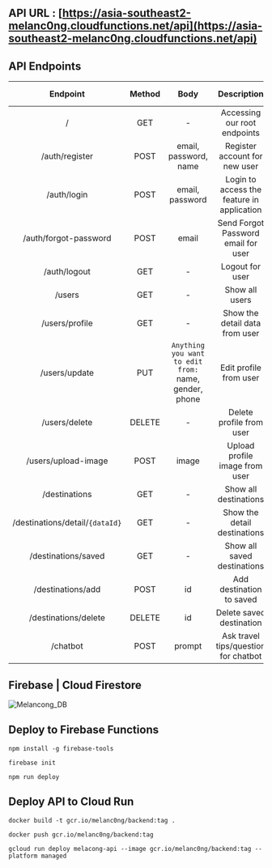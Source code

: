 ## API URL : [https://asia-southeast2-melanc0ng.cloudfunctions.net/api](https://asia-southeast2-melanc0ng.cloudfunctions.net/api)
## API Endpoints
|             Endpoint          | Method |                                      Body                                      |                     Description                   | JWT Token |
| :---------------------------: | :----: | :----------------------------------------------------------------------------: | :-----------------------------------------------: | :-------: |
|   /                           |   GET  |                                   -                                            | Accessing our root endpoints                      |  &#9744;  |
|   /auth/register              |  POST  |                           email, password, name                                | Register account for new user                     |  &#9744;  |
|   /auth/login                 |  POST  |                             email, password                                    | Login to access the feature in application        |  &#9744;  |
|   /auth/forgot-password       |  POST  |                                email                                           | Send Forgot Password email for user               |  &#9744;  |
|   /auth/logout                |   GET  |                                   -                                            | Logout for user                                   |  &#9745;  |
|   /users                      |   GET  |                                   -                                            | Show all users                                    |  &#9745;  |
|   /users/profile              |   GET  |                                   -                                            | Show the detail data from user                    |  &#9745;  |
|   /users/update               |   PUT  |`Anything you want to edit from:` name, gender, phone                           | Edit profile from user                            |  &#9745;  |
|   /users/delete               | DELETE |                                   -                                            | Delete profile from user                          |  &#9745;  |
|   /users/upload-image         |  POST  |                                image                                           | Upload profile image from user                    |  &#9745;  |
|   /destinations               |   GET  |                                   -                                            | Show all destinations                             |  &#9744;  |
|/destinations/detail/`{dataId}`|   GET  |                                   -                                            | Show the detail destinations                      |  &#9745;  |
|   /destinations/saved         |   GET  |                                   -                                            | Show all saved destinations                       |  &#9745;  |
|   /destinations/add           |  POST  |                                  id                                            | Add destination to saved                          |  &#9745;  |
|   /destinations/delete        | DELETE |                                  id                                            | Delete saved destination                          |  &#9745;  |
|   /chatbot                    |  POST  |                                prompt                                          | Ask travel tips/question for chatbot              |  &#9745;  |

## Firebase | Cloud Firestore
![Melancong_DB](https://github.com/user-attachments/assets/7f4405fc-470e-4290-8482-5caa11b6dcf6)

## Deploy to Firebase Functions
```console
npm install -g firebase-tools
```
```console
firebase init
```
```console
npm run deploy
```

## Deploy API to Cloud Run
```console
docker build -t gcr.io/melanc0ng/backend:tag .
```
```console
docker push gcr.io/melanc0ng/backend:tag
```
```console
gcloud run deploy melacong-api --image gcr.io/melanc0ng/backend:tag --platform managed
```
